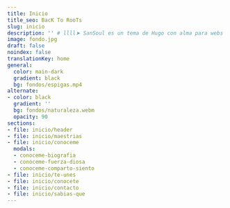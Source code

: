 ```yaml
---
title: Inicio
title_seo: BacK To RooTs
slug: inicio
description: '' # llll➤ SanSoul es un tema de Hugo con alma para webs de servicios ✅ por lorensansol.
image: fondo.jpg
draft: false
noindex: false
translationKey: home
general:
  color: main-dark
  gradient: black
  bg: fondos/espigas.mp4
alternate:
- color: black
  gradient: ''
  bg: fondos/naturaleza.webm
  opacity: 90
sections:
- file: inicio/header
- file: inicio/maestrias
- file: inicio/conoceme
  modals:
  - conoceme-biografia
  - conoceme-fuerza-diosa
  - conoceme-comparto-siento
- file: inicio/te-unes
- file: inicio/conocete
- file: inicio/contacto
- file: inicio/sabias-que
---
```

